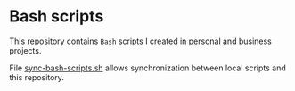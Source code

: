 # Bash scripts

This repository contains `Bash` scripts I created in personal and business projects.

File [sync-bash-scripts.sh] allows synchronization between local scripts and this repository.

[sync-bash-scripts.sh]: ./sync-bash-scripts.sh
